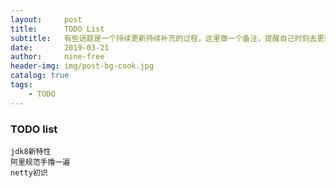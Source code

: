 ```yaml
---
layout:     post
title:      TODO List
subtitle:   有些话题是一个持续更新持续补充的过程，这里做一个备注，提醒自己时刻去更新
date:       2019-03-21
author:     nine-free
header-img: img/post-bg-cook.jpg
catalog: true
tags:
    - TODO
---
```


### TODO list
```
jdk8新特性
阿里规范手撸一遍
netty初识

```